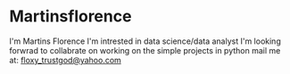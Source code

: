 # Martinsflorence
I'm Martins Florence 
I'm intrested in data science/data analyst
I'm looking forwrad to collabrate on working on the simple projects in python
mail me at: floxy_trustgod@yahoo.com
